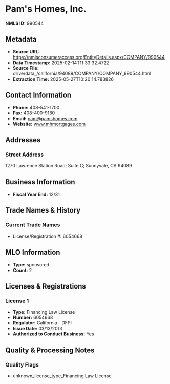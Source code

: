 # Pam's Homes, Inc.

**NMLS ID:** 990544

## Metadata
- **Source URL:** https://nmlsconsumeraccess.org/EntityDetails.aspx/COMPANY/990544
- **Data Timestamp:** 2025-02-14T11:33:32.472Z
- **Source File:** drive/data_/california/94089/COMPANY/COMPANY_990544.html
- **Extraction Time:** 2025-05-27T10:20:14.783826

## Contact Information
- **Phone:** 408-541-1700
- **Fax:** 408-400-9180
- **Email:** pam@pamshomes.com
- **Website:** www.mhmortgages.com

## Addresses
### Street Address
1270 Lawrence Station Road; Suite C; Sunnyvale, CA 94089

## Business Information
- **Fiscal Year End:** 12/31

## Trade Names & History
### Current Trade Names
- License/Registration #: 6054668

## MLO Information
- **Type:** sponsored
- **Count:** 2

## Licenses & Registrations

### License 1
- **Type:** Financing Law License
- **Number:** 6054668
- **Regulator:** California - DFPI
- **Issue Date:** 03/13/2013
- **Authorized to Conduct Business:** Yes

## Quality & Processing Notes
### Quality Flags
- unknown_license_type_Financing Law License
